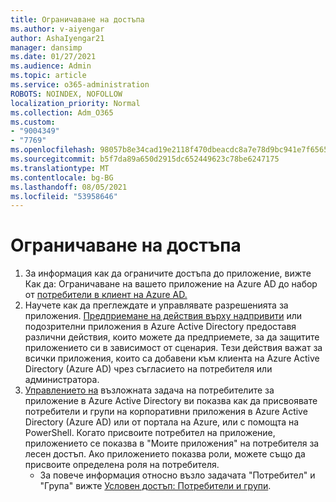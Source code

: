 ```yaml
---
title: Ограничаване на достъпа
ms.author: v-aiyengar
author: AshaIyengar21
manager: dansimp
ms.date: 01/27/2021
ms.audience: Admin
ms.topic: article
ms.service: o365-administration
ROBOTS: NOINDEX, NOFOLLOW
localization_priority: Normal
ms.collection: Adm_O365
ms.custom:
- "9004349"
- "7769"
ms.openlocfilehash: 98057b8e34cad19e2118f470dbeacdc8a7e78d9bc941e7f6565743201a541b56
ms.sourcegitcommit: b5f7da89a650d2915dc652449623c78be6247175
ms.translationtype: MT
ms.contentlocale: bg-BG
ms.lasthandoff: 08/05/2021
ms.locfileid: "53958646"
---
```

# <a name="restricting-access"></a>Ограничаване на достъпа

1. За информация как да ограничите достъпа до приложение, вижте Как да: Ограничаване на вашето приложение на Azure AD до набор от [потребители в клиент на Azure AD.](https://docs.microsoft.com/azure/active-directory/develop/howto-restrict-your-app-to-a-set-of-users)
1. Научете как да преглеждате и управлявате разрешенията за приложения. [Предприемане на действия върху надпривити](https://docs.microsoft.com/azure/active-directory/manage-apps/manage-application-permissions#control-access-to-an-application) или подозрителни приложения в Azure Active Directory предоставя различни действия, които можете да предприемете, за да защитите приложението си в зависимост от сценария. Тези действия важат за всички приложения, които са добавени към клиента на Azure Active Directory (Azure AD) чрез съгласието на потребителя или администратора.
1. [Управлението на](https://docs.microsoft.com/azure/active-directory/manage-apps/assign-user-or-group-access-portal#configure-an-application-to-require-user-assignment) възложната задача на потребителите за приложение в Azure Active Directory ви показва как да присвоявате потребители и групи на корпоративни приложения в Azure Active Directory (Azure AD) или от портала на Azure, или с помощта на PowerShell. Когато присвоите потребител на приложение, приложението се показва в "Моите приложения" на потребителя за лесен достъп. Ако приложението показва роли, можете също да присвоите определена роля на потребителя.
    - За повече информация относно възло задачата "Потребител" и "Група" вижте [Условен достъп: Потребители и групи](https://docs.microsoft.com/azure/active-directory/conditional-access/concept-conditional-access-users-groups).
